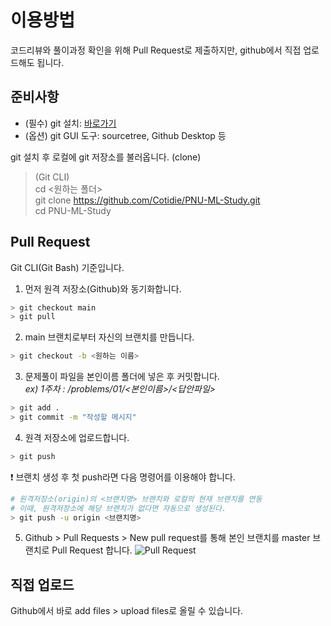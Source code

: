 # 이용방법
 코드리뷰와 풀이과정 확인을 위해 Pull Request로 제출하지만, github에서 직접 업로드해도 됩니다.
 
 ## 준비사항
 * (필수) git 설치: [바로가기](https://git-scm.com/download/win)
 * (옵션) git GUI 도구: sourcetree, Github Desktop 등  

 git 설치 후 로컬에 git 저장소를 불러옵니다. (clone)
  > (Git CLI)  
  > cd <원하는 폴더>  
  > git clone https://github.com/Cotidie/PNU-ML-Study.git  
  > cd PNU-ML-Study
 
 ## Pull Request
  Git CLI(Git Bash) 기준입니다.   
1. 먼저 원격 저장소(Github)와 동기화합니다.  
```bash
> git checkout main
> git pull  
```
2. main 브랜치로부터 자신의 브랜치를 만듭니다.  
```bash
> git checkout -b <원하는 이름>  
```
3. 문제풀이 파일을 본인이름 폴더에 넣은 후 커밋합니다.  
 *ex) 1주차 : /problems/01/<본인이름>/<답안파일>*
```bash
> git add .  
> git commit -m "작성할 메시지"  
```
4. 원격 저장소에 업로드합니다.  
```bash
> git push  
```
:exclamation: 브랜치 생성 후 첫 push라면 다음 명령어를 이용해야 합니다.
```bash
# 원격저장소(origin)의 <브랜치명> 브랜치와 로컬의 현재 브랜치를 연동
# 이때, 원격저장소에 해당 브랜치가 없다면 자동으로 생성된다.
> git push -u origin <브랜치명>
```
5. Github > Pull Requests > New pull request를 통해 본인 브랜치를 master 브랜치로 Pull Request 합니다.
![Pull Request](https://i.imgur.com/zvgXoaQ.png)
	
 ## 직접 업로드
  Github에서 바로 add files > upload files로 올릴 수 있습니다.
	
